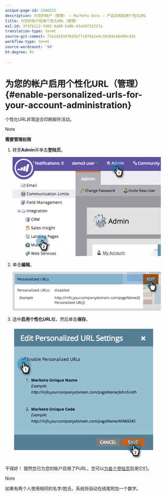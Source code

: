 ```yaml
---
unique-page-id: 2360215
description: 为您的帐户（管理） — Marketo Docs — 产品文档启用个性化URL
title: 为您的帐户启用个性化URL（管理）
exl-id: 3fdf6112-f483-4a86-ba8b-43a3d733227a
translation-type: tm+mt
source-git-commit: 72e1d29347bd5b77107da1e9c30169cb6490c432
workflow-type: tm+mt
source-wordcount: '94'
ht-degree: 0%

---
```


# 为您的帐户启用个性化URL（管理）{#enable-personalized-urls-for-your-account-administration}

个性化URL非常适合印刷邮件活动。

>[!NOTE]
>
>**需要管理权限**

1. 转至&#x200B;**Admin**&#x200B;并单击&#x200B;**登陆页**。

   ![](assets/image2014-9-24-11-3a38-3a51.png)

1. 单击&#x200B;**编辑**。

   ![](assets/image2014-9-24-11-3a39-3a6.png)

1. 选中&#x200B;**启用个性化URL**&#x200B;框，然后单击&#x200B;**保存**。

   ![](assets/image2014-9-24-11-3a39-3a41.png)

干得好！ 既然您已为您的帐户启用了PURL，您可以[为各个登陆页](/help/marketo/product-docs/demand-generation/landing-pages/personalizing-landing-pages/enable-personalized-urls-for-a-landing-page.md)启用它们。

>[!NOTE]
>
>如果有两个人使用相同的名字/姓氏，系统将自动在结尾附加一个数字。
